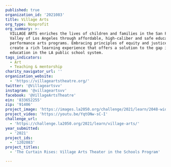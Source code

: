 ```yaml
---
published: true
organization_id: '2021083'
title: Village Arts
org_type: Nonprofit
org_summary: >-
  VILLAGE ARTS enriches the lives of children and families in the San Fernando
  Valley of Los Angeles through affordable, high-caliber and safe educational
  performance arts programs. Embracing principles of equity and justice, we
  create a rich learning experience that offers a solution to the gap in arts
  education in the LA public school system.
tags_indicators:
  - Art
  - Teaching & mentorship
charity_navigator_url: ''
organization_website:
  - 'https://villageartstheatre.org/'
twitter: '@Villageartsvv'
instagram: '@villageartsvv'
facebook: '@VillageArtsTheatre'
ein: '833652255'
zip: '91406'
project_image: 'https://images.la2050.org/challenge/2021/learn/2048-wide/village-arts.jpg'
project_video: 'https://youtu.be/YqtONw-sC-I'
challenge_url:
  - 'https://challenge.la2050.org/2021/learn/village-arts/'
year_submitted:
  - '2021'
project_ids:
  - '1202083'
project_titles:
  - 'The Curtain Rises: Village Arts Theater in the Schools Program'

---
```

